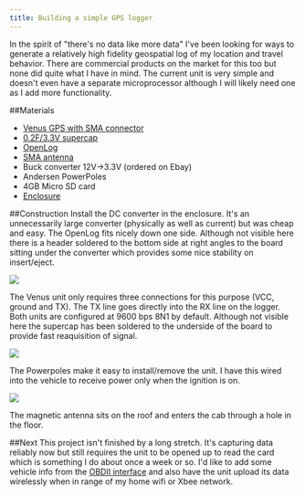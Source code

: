 ```yaml
---
title: Building a simple GPS logger
---
```

In the spirit of "there's no data like more data" I've been looking for ways to generate a relatively high fidelity geospatial log of my location and travel behavior. There are commercial products on the market for this too but none did quite what I have in mind. The current unit is very simple and doesn't even have a separate microprocessor although I will likely need one as I add more functionality.

##Materials
* [Venus GPS with SMA connector](http://www.sparkfun.com/products/11058)
* [0.2F/3.3V supercap](http://www.sparkfun.com/products/10317)
* [OpenLog](http://www.sparkfun.com/products/9530)
* [SMA antenna](http://www.sparkfun.com/products/464)
* Buck converter 12V->3.3V (ordered on Ebay)
* Andersen PowerPoles
* 4GB Micro SD card
* [Enclosure](http://www.radioshack.com/product/index.jsp?productId=2062279)

##Construction
Install the DC converter in the enclosure. It's an unnecessarily large converter (physically as well as current) but was cheap and easy. The OpenLog fits nicely down one side. Although not visible here there is a header soldered to the bottom side at right angles to the board sitting under the converter which provides some nice stability on insert/eject.

![](http://photos.andyoakley.com/photos/i-pQ5ZW4j/0/M/i-pQ5ZW4j-M.jpg)

The Venus unit only requires three connections for this purpose (VCC, ground and TX). The TX line goes directly into the RX line on the logger. Both units are configured at 9600 bps 8N1 by default. Although not visible here the supercap has been soldered to the underside of the board to provide fast reaquisition of signal. 

![](http://photos.andyoakley.com/photos/i-9vqzM7b/0/M/i-9vqzM7b-M.jpg)

The Powerpoles make it easy to install/remove the unit. I have this wired into the vehicle to receive power only when the ignition is on.

![](http://photos.andyoakley.com/photos/i-C4CWT92/0/M/i-C4CWT92-M.jpg)

The magnetic antenna sits on the roof and enters the cab through a hole in the floor.

##Next
This project isn't finished by a long stretch. It's capturing data reliably now but still requires the unit to be opened up to read the card which is something I do about once a week or so. I'd like to add some vehicle info from the [OBDII interface](http://en.wikipedia.org/wiki/OBDII) and also have the unit upload its data wirelessly when in range of my home wifi or Xbee network.
